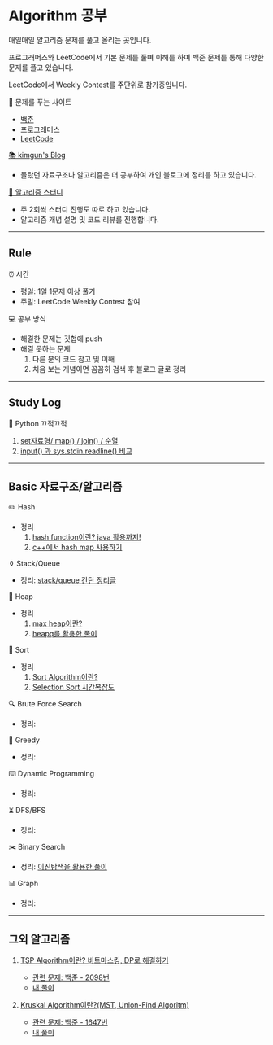 # Algorithm 공부

매일매일 알고리즘 문제를 풀고 올리는 곳입니다.

프로그래머스와 LeetCode에서 기본 문제를 풀며 이해를 하며 백준 문제를 통해 다양한 문제를 풀고 있습니다.

LeetCode에서 Weekly Contest를 주단위로 참가중입니다.

📖 문제를 푸는 사이트
- [백준](https://www.acmicpc.net/)
- [프로그래머스](https://programmers.co.kr/learn/challenges)
- [LeetCode](https://leetcode.com/explore/interview/card/top-interview-questions-easy/)

[📚 kimgun's Blog](https://blog.naver.com/harrison1995)
- 몰랐던 자료구조나 알고리즘은 더 공부하여 개인 블로그에 정리를 하고 있습니다.

[👫 알고리즘 스터디](https://github.com/Challenge-Next-Level/Dijkstra)
- 주 2회씩 스터디 진행도 따로 하고 있습니다.
- 알고리즘 개념 설명 및 코드 리뷰를 진행합니다.

---
## Rule 

⏰ 시간
- 평일: 1일 1문제 이상 풀기
- 주말: LeetCode Weekly Contest 참여

💻 공부 방식
- 해결한 문제는 깃헙에 push
- 해결 못하는 문제
  1. 다른 분의 코드 참고 및 이해
  2. 처음 보는 개념이면 꼼꼼히 검색 후 블로그 글로 정리

---
## Study Log

📝 Python 끄적끄적
  1. [set자료형/ map() / join() / 순열](https://blog.naver.com/harrison1995/222301546896)
  2. [input() 과 sys.stdin.readline() 비교](https://blog.naver.com/harrison1995/222536571228)

---
## Basic 자료구조/알고리즘

✏️ Hash
  - 정리
    1. [hash function이란? java 활용까지!](https://blog.naver.com/harrison1995/222515357214)
    2. [c++에서 hash map 사용하기](https://blog.naver.com/harrison1995/221939627982)
  
⚱️ Stack/Queue
  - 정리: [stack/queue 간단 정리글](https://blog.naver.com/harrison1995/222229581110)

📐 Heap
  - 정리
    1. [max heap이란?](https://blog.naver.com/harrison1995/222238393505)
    2. [heapq를 활용한 풀이](https://blog.naver.com/harrison1995/222239568101)

📏 Sort
  - 정리
    1. [Sort Algorithm이란?](https://blog.naver.com/harrison1995/222538085163)
    2. [Selection Sort 시간복잡도](https://blog.naver.com/harrison1995/221945225330)
  
🔍 Brute Force Search
  - 정리: []()

🍰 Greedy
  - 정리: []()

⌨️ Dynamic Programming
  - 정리: []()

⏳ DFS/BFS
  - 정리: []()

✂️ Binary Search
  - 정리: [이진탐색을 활용한 풀이](https://blog.naver.com/harrison1995/222221123068)

📊️ Graph
  - 정리: []()

---
## 그외 알고리즘

1. [TSP Algorithm이란? 비트마스킹, DP로 해결하기](https://blog.naver.com/harrison1995/222575507538)
   - [관련 문제: 백준 - 2098번](https://www.acmicpc.net/problem/2098)
   - [내 풀이](https://github.com/kimgun95/algorithm/blob/master/03_TSP/2098_%EC%99%B8%ED%8C%90%EC%9B%90%EC%88%9C%ED%9A%8C.py)
  
2. [Kruskal Algorithm이란?(MST, Union-Find Algoritm)](https://blog.naver.com/harrison1995)
    - [관련 문제: 백준 - 1647번](https://www.acmicpc.net/problem/1647)
    - [내 풀이](https://github.com/kimgun95/algorithm/blob/master/01_Greedy/1647_%EB%8F%84%EC%8B%9C%EB%B6%84%ED%95%A0%EA%B3%84%ED%9A%8D.py)
